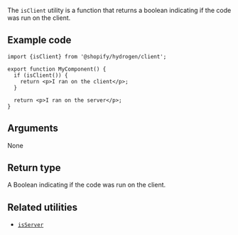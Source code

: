 The `isClient` utility is a function that returns a boolean indicating
if the code was run on the client.

## Example code

```tsx
import {isClient} from '@shopify/hydrogen/client';

export function MyComponent() {
  if (isClient()) {
    return <p>I ran on the client</p>;
  }

  return <p>I ran on the server</p>;
}
```

## Arguments

None

## Return type

A Boolean indicating if the code was run on the client.

## Related utilities

- [`isServer`](api/hydrogen/utilities/isserver)
